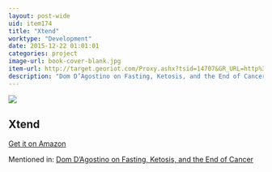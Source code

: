 ```yaml
---
layout: post-wide
uid: item174
title: "Xtend"
worktype: "Development"
date: 2015-12-22 01:01:01
categories: project
image-url: book-cover-blank.jpg
item-url: http://target.georiot.com/Proxy.ashx?tsid=14707&GR_URL=http%3A%2F%2Fwww.amazon.com%2FScivation-Intra-Workout-Catalyst-Watermelon-Servings%2Fdp%2FB005CH0DT4
description: "Dom D’Agostino on Fasting, Ketosis, and the End of Cancer"
---
```

<a href="http://target.georiot.com/Proxy.ashx?tsid=14707&GR_URL=http%3A%2F%2Fwww.amazon.com%2FScivation-Intra-Workout-Catalyst-Watermelon-Servings%2Fdp%2FB005CH0DT4" target="blank"><img src="../../../../img/thumbs/book-cover-blank.jpg" class="prod-img"></a>
<h2>Xtend</h2>
<p><a href="http://target.georiot.com/Proxy.ashx?tsid=14707&GR_URL=http%3A%2F%2Fwww.amazon.com%2FScivation-Intra-Workout-Catalyst-Watermelon-Servings%2Fdp%2FB005CH0DT4" target="blank">Get it on Amazon</a><p>
<p>Mentioned in: <a href="http://fourhourworkweek.com/2015/11/03/dominic-dagostino/" target="blank">Dom D’Agostino on Fasting, Ketosis, and the End of Cancer</a></p>
